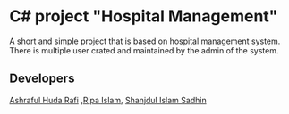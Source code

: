 
# C# project "Hospital Management"

A short and simple project that is based on hospital management system. There is multiple user crated and maintained by the admin of the system. 
## Developers
[Ashraful Huda Rafi](https://github.com/Ashraful-Huda-Rafi) ,[Ripa Islam](https://github.com/ripaislam1416), [Shanjdul Islam Sadhin](https://github.com/sadhiin)
